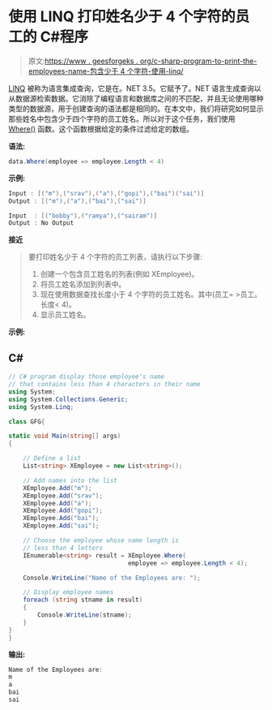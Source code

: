 # 使用 LINQ 打印姓名少于 4 个字符的员工的 C#程序

> 原文:[https://www . geesforgeks . org/c-sharp-program-to-print-the-employees-name-包含少于 4 个字符-使用-linq/](https://www.geeksforgeeks.org/c-sharp-program-to-print-the-employees-whose-name-contains-less-than-4-characters-using-linq/)

[LINQ](https://www.geeksforgeeks.org/linq-language-integrated-query/) 被称为语言集成查询，它是在。NET 3.5。它赋予了。NET 语言生成查询以从数据源检索数据。它消除了编程语言和数据库之间的不匹配，并且无论使用哪种类型的数据源，用于创建查询的语法都是相同的。在本文中，我们将研究如何显示那些姓名中包含少于四个字符的员工姓名。所以对于这个任务，我们使用 [Where()](https://www.geeksforgeeks.org/linq-filtering-operator-where/) 函数。这个函数根据给定的条件过滤给定的数组。

**语法:**

```cs
data.Where(employee => employee.Length < 4)
```

**示例:**

```cs
Input : [("m"),("srav"),("a"),("gopi"),("bai")("sai")]
Output : [("m"),("a"),("bai"),("sai")]

Input  : [("bobby"),("ramya"),("sairam")]
Output : No Output
```

**接近**

> 要打印姓名少于 4 个字符的员工列表，请执行以下步骤:
> 
> 1.  创建一个包含员工姓名的列表(例如 XEmployee)。
> 2.  将员工姓名添加到列表中。
> 3.  现在使用数据查找长度小于 4 个字符的员工姓名。其中(员工= >员工。长度< 4)。
> 4.  显示员工姓名。

**示例:**

## C#

```cs
// C# program display those employee's name 
// that contains less than 4 characters in their name
using System;
using System.Collections.Generic;
using System.Linq;

class GFG{

static void Main(string[] args)
{

    // Define a list
    List<string> XEmployee = new List<string>();

    // Add names into the list
    XEmployee.Add("m");
    XEmployee.Add("srav");
    XEmployee.Add("a");
    XEmployee.Add("gopi");
    XEmployee.Add("bai");
    XEmployee.Add("sai");

    // Choose the employee whose name length is
    // less than 4 letters 
    IEnumerable<string> result = XEmployee.Where(
                                 employee => employee.Length < 4);

    Console.WriteLine("Name of the Employees are: ");

    // Display employee names
    foreach (string stname in result)
    {
        Console.WriteLine(stname);
    }
}
}
```

**输出:**

```cs
Name of the Employees are: 
m
a
bai
sai
```